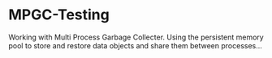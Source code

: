 # MPGC-Testing
Working with Multi Process Garbage Collecter.
Using the persistent memory pool to store and restore data objects and share them between processes...
